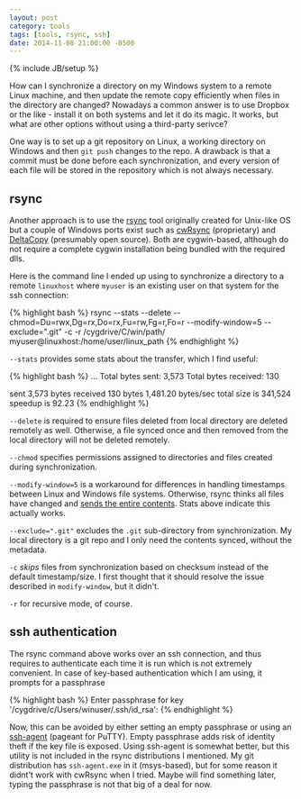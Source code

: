 ```yaml
---
layout: post
category: tools
tags: [tools, rsync, ssh]
date: 2014-11-08 21:00:00 -0500
---
```

{% include JB/setup %}

How can I synchronize a directory on my Windows system to a remote Linux machine, and then update the remote copy efficiently when files in the directory are changed? Nowadays a common answer is to use Dropbox or the like - install it on both systems and let it do its magic. It works, but what are other options without using a third-party serivce?

One way is to set up a git repository on Linux, a working directory on Windows and then `git push` changes to the repo. A drawback is that a commit must be done before each synchronization, and every version of each file will be stored in the repository which is not always necessary.

## rsync

Another approach is to use the [rsync](http://en.wikipedia.org/wiki/Rsync) tool originally created for Unix-like OS but a couple of Windows ports exist such as [cwRsync](http://google.com/search?q=cwRsync+free) (proprietary) and [DeltaCopy](http://google.com/search?q=deltacopy+rsync) (presumably open source). Both are cygwin-based, although do not require a complete cygwin installation being bundled with the required dlls.

<!-- more -->

Here is the command line I ended up using to synchronize a directory to a remote `linuxhost` where `myuser` is an existing user on that system for the ssh connection:

{% highlight bash %}
rsync --stats --delete --chmod=Du=rwx,Dg=rx,Do=rx,Fu=rw,Fg=r,Fo=r --modify-window=5 --exclude=".git" -c -r /cygdrive/C/win/path/ myuser@linuxhost:/home/user/linux_path
{% endhighlight %}

`--stats` provides some stats about the transfer, which I find useful:

{% highlight bash %}
...
Total bytes sent: 3,573
Total bytes received: 130

sent 3,573 bytes  received 130 bytes  1,481.20 bytes/sec
total size is 341,524  speedup is 92.23
{% endhighlight %}

`--delete` is required to ensure files deleted from local directory are deleted remotely as well. Otherwise, a file synced once and then removed from the local directory will not be deleted remotely.

`--chmod` specifies permissions assigned to directories and files created during synchronization.

`--modify-window=5` is a workaround for differences in handling timestamps between Linux and Windows file systems.  Otherwise, rsync thinks all files have changed and [sends the entire contents](http://serverfault.com/questions/291818/linux-ntfs-to-ntfs-rsync-repeatedly-recopying-files). Stats above indicate this actually works.

`--exclude=".git"` excludes the `.git` sub-directory from synchronization. My local directory is a git repo and I only need the contents synced, without the metadata.

`-c` *skips* files from synchronization based on checksum instead of the default timestamp/size. I first thought that it should resolve the issue described in `modify-window`, but it didn't.

`-r` for recursive mode, of course.

## ssh authentication

The rsync command above works over an ssh connection, and thus requires to authenticate each time it is run which is not extremely convenient. In case of key-based authentication which I am using, it prompts for a passphrase

{% highlight bash %}
Enter passphrase for key '/cygdrive/c/Users/winuser/.ssh/id_rsa':
{% endhighlight %}

Now, this can be avoided by either setting an empty passphrase or using an [ssh-agent](http://en.wikipedia.org/wiki/Ssh-agent) (pageant for PuTTY). Empty passphrase adds risk of identity theft if the key file is exposed. Using ssh-agent is somewhat better, but this utility is not included in the rsync distributions I mentioned. My git distribution has `ssh-agent.exe` in it (msys-based), but for some reason it didnt't work with cwRsync when I tried. Maybe will find something later, typing the passphrase is not that big of a deal for now.